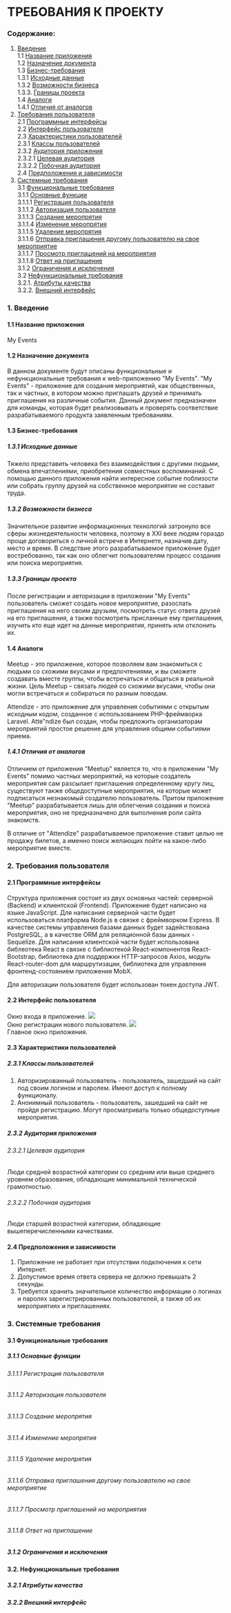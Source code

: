 # ТРЕБОВАНИЯ К ПРОЕКТУ

### Содержание:
1. [Введение](#1) <br>
    1.1 [Название приложения](#1.1) <br>
    1.2 [Назначение документа](#1.2) <br>
    1.3 [Бизнес-требования](#1.3) <br>
        1.3.1 [Исходные данные](#1.3.1) <br>
        1.3.2 [Возможности бизнеса](#1.3.2) <br>
        1.3.3. [Границы проекта](#1.3.3) <br>
    1.4 [Аналоги](#1.4) <br>
        1.4.1 [Отличия от аналогов](#1.4.1) <br>
2. [Требования пользователя](#2) <br>
    2.1 [Программные интерфейсы](#2.1) <br>
    2.2 [Интерфейс пользователя](#2.2) <br>
    2.3 [Характеристики пользователей](#2.3) <br>
        2.3.1 [Классы пользователей](#2.3.1) <br>
        2.3.2 [Аудитория приложения](#2.3.2) <br>
            2.3.2.1 [Целевая аудитория](#2.3.2.1) <br>
            2.3.2.2 [Побочная аудитория](#2.3.2.2) <br>
    2.4 [Предположения и зависимости](#2.4) <br>
3. [Системные требования](#3) <br>
    3.1 [Функциональные требования](#3.1) <br>
        3.1.1 [Основные функции](#1.2.2) <br>
            3.1.1.1 [Регистрация пользователя](#3.1.1.1) <br>
            3.1.1.2 [Авторизация пользователя](#3.1.1.2) <br>
            3.1.1.3 [Создание меропрятия](#3.1.1.3) <br>
            3.1.1.4 [Изменение меропрятия](#3.1.1.4) <br>
            3.1.1.5 [Удаление меропрятия](#3.1.1.5) <br>
            3.1.1.6 [Отправка приглашения другому пользователю на свое мероприятие](#3.1.1.6) <br>
            3.1.1.7 [Просмотр приглашений на мероприятия](#3.1.1.7) <br>
            3.1.1.8 [Ответ на приглашение](#3.1.1.8) <br>
        3.1.2 [Ограничения и исключения](#3.1.2) <br>
    3.2 [Нефункциональные требования](#3.2) <br>
        3.2.1. [Атрибуты качества](#3.2.1) <br>
        3.2.2. [Внешний интерфейс](#3.2.2) <br>

### 1. Введение <a name="1"></a>
#### 1.1 Название приложения <a name="1.1"></a>
My Events
#### 1.2 Назначение документа <a name="1.2"></a>
В данном документе будут описаны функциональные и нефункциональные требования к web-приложению "My Events".
"My Events" - приложение для создания мероприятий, как общественных, так и частных, в котором можно приглашать друзей и принимать приглашения на различные события.
Данный документ предназначен для команды, которая будет реализовывать и проверять соответствие разрабатываемого продукта заявленным требованиям.

#### 1.3 Бизнес-требования <a name="1.3"></a>
##### 1.3.1 Исходные данные <a name="1.3.1"></a>
Тяжело представить человека без взаимодействия с другими людьми, обмена впечатлениями, приобретения совместных воспоминаний. С помощью данного приложения найти интересное событие поблизости или собрать группу друзей на собственное мероприятие не составит труда. 
##### 1.3.2 Возможности бизнеса <a name="1.3.2"></a>
Значительное развитие информационных технологий затронуло все сферы жизнедеятельности человека, поэтому в XXI веке людям гораздо проще договориться о личной встрече в Интернете, назначив дату, место и время. В следствие этого разрабатываемое приложение будет востребованно, так как оно облегчит пользователям процесс создания или поиска мероприятия. 
##### 1.3.3 Границы проекта <a name="1.3.3"></a>
После регистрации и авторизации в приложении "My Events" пользователь сможет создать новое мероприятие, разослать приглашения на него своим друзьям, посмотреть статус ответа друзей на его приглашения, а также посмотреть присланные ему приглашения, изучить кто еще идет на данные мероприятия, принять или отклонить их.
#### 1.4 Аналоги <a name="1.4"></a>
Meetup - это приложение, которое позволяем вам знакомиться с людьми со схожими вкусами и предпочтениями, и вы сможете создавать вместе группы, чтобы встречаться и общаться в реальной жизни. Цель Meetup – связать людей со схожими вкусами, чтобы они могли встречаться и собираться по разным поводам.

Attendize - это приложение для управления событиями с открытым исходным кодом, созданное с использованием PHP-фреймворка Laravel. Atte"ndize был создан, чтобы предложить организаторам мероприятий простое решение для управления общими событиями приема.
##### 1.4.1 Отличия от аналогов <a name="1.4.1"></a>
Отличием от приложения "Meetup" является то, что в приложении "My Events" помимо частных мероприятий, на которые создатель мероприятия сам разсылает приглашения определенному кругу лиц, существуют также общедоступные мероприятия, на которые может подписаться незнакомый создателю пользователь. Притом приложение "Meetup" разрабатывается лишь для облегчения создания и поиска мероприятия, оно не предназначено для выполнения роли сайта знакомств.

В отличие от "Attendize" разрабатываемое приложение ставит целью не продажу билетов, а именно поиск желающих пойти на какое-либо мероприятие вместе.

### 2. Требования пользователя <a name="2"></a>
#### 2.1 Программные интерфейсы <a name="2.1"></a>
Структура приложения состоит из двух основных частей: серверной (Backend) и клиентской (Frontend).
Приложение будет написано на языке JavaScript.
Для написания серверной части будет использоваться платформа Node.js в связке с фреймворком Express. В качестве системы управления базами данных будет задействована PostgreSQL, а в качестве ORM для реляционной базы данных - Sequelize.
Для написания клиентской части будет использована библеотека React в связке с библиотекой React-компонентов React-Bootstrap, библиотека для поддержки HTTP-запросов Axios, модуль React-router-dom для маршрутизации, библиотека для управления фронтенд-состоянием приложения MobX.

Для авторизации пользователя будет использован токен доступа JWT.
#### 2.2 Интерфейс пользователя <a name="2.2"></a>
Окно входа в приложение.
![](https://github.com/Varyasha/Tritpo/raw/main/documentation/mockups/Auth.png)<br>
Окно регистрации нового пользователя.
![](https://github.com/Varyasha/Tritpo/raw/main/documentation/mockups/Reg.png)<br>
Главное окно приложения.

#### 2.3 Характеристики пользователей <a name="2.3"></a>
##### 2.3.1 Классы пользователей <a name="2.3.1"></a>
1) Авторизированный пользователь - пользователь, зашедший на сайт под своим логином и паролем. Имеют доступ к полному функционалу.
2) Анонимный пользователь - пользователь, зашедший на сайт не пройдя регистрацию. Могут просматривать только общедоступные мероприятия.
##### 2.3.2 Аудитория приложения <a name="2.3.2"></a>
###### 2.3.2.1 Целевая аудитория <a name="2.3.2.1"></a>
Люди средней возрастной категории со средним или выше среднего уровнем образования, обладающие минимальной технической грамотностью.
###### 2.3.2.2 Побочная аудитория <a name="2.3.2.2"></a>
Люди старшей возрастной категории, обладающие вышеперечисленными качествами.
#### 2.4 Предположения и зависимости <a name="2.4"></a>
1) Приложение не работает при отсутствии подключения к сети Интернет.
2) Допустимое время ответа сервера не должно превышать 2 секунды.
3) Требуется хранить значительное количество информации о логинах и паролях зарегистрированных пользователей, а также об их мероприятиях и приглашениях.
### 3. Системные требования <a name="3"></a>
#### 3.1 Функциональные требования <a name="3.1"></a>
##### 3.1.1 Основные функции <a name="3.1.1"></a>
###### 3.1.1.1 Регистрация пользователя <a name="3.1.1.1"></a>
###### 3.1.1.2 Авторизация пользователя <a name="3.1.1.2"></a>
###### 3.1.1.3 Создание меропрятия <a name="3.1.1.3"></a>
###### 3.1.1.4 Изменение меропрятия <a name="3.1.1.4"></a>
###### 3.1.1.5 Удаление меропрятия <a name="3.1.1.5"></a>
###### 3.1.1.6 Отправка приглашения другому пользователю на свое мероприятие <a name="3.1.1.6"></a>
###### 3.1.1.7 Просмотр приглашений на мероприятия <a name="3.1.1.7"></a>
###### 3.1.1.8 Ответ на приглашение <a name="3.1.1.8"></a>
##### 3.1.2 Ограничения и исключения <a name="3.1.2"></a>
#### 3.2. Нефункциональные требования <a name="3.2"></a>
##### 3.2.1 Атрибуты качества <a name="3.2.1"></a>
##### 3.2.2 Внешний интерфейс <a name="3.2.2"></a>
